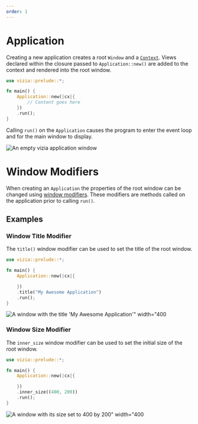 ```yaml
---
order: 1
---
```


# Application

Creating a new application creates a root `Window` and a [`Context`](https://docs.vizia.dev/vizia/context/struct.Context.html). Views declared within the closure passed to `Application::new()` are added to the context and rendered into the root window.

```rust
use vizia::prelude::*;

fn main() {
    Application::new(|cx|{
        // Content goes here
    })
    .run();
}
```

Calling `run()` on the `Application` causes the program to enter the event loop and for the main window to display.

![An empty vizia application window](/docs_img/application.png)

# Window Modifiers

When creating an `Application` the properties of the root window can be changed using [window modifiers](https://docs.vizia.dev/vizia/window/trait.WindowModifiers.html). These modifiers are methods called on the application prior to calling `run()`.

## Examples

### Window Title Modifier

The `title()` window modifier can be used to set the title of the root window.

```rust
use vizia::prelude::*;

fn main() {
    Application::new(|cx|{

    })
    .title("My Awesome Application")
    .run();
}
```

![A window with the title 'My Awesome Application'" width="400](/docs_img/window_title.png)

### Window Size Modifier

The `inner_size` window modifier can be used to set the initial size of the root window.

```rust
use vizia::prelude::*;

fn main() {
    Application::new(|cx|{

    })
    .inner_size((400, 200))
    .run();
}
```

![A window with its size set to 400 by 200" width="400](/docs_img/inner_size.png)
